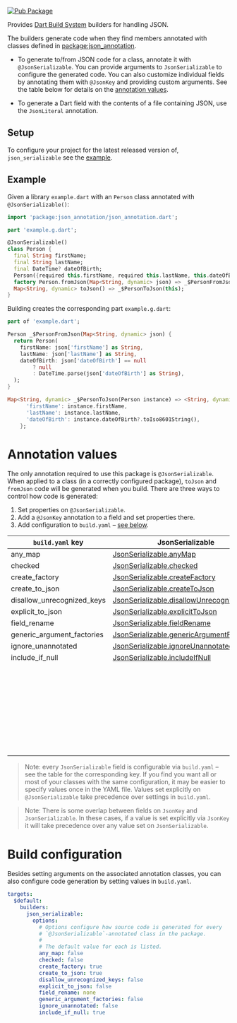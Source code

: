 [![Pub Package](https://img.shields.io/pub/v/json_serializable.svg)](https://pub.dev/packages/json_serializable)

Provides [Dart Build System] builders for handling JSON.

The builders generate code when they find members annotated with classes defined
in [package:json_annotation].

- To generate to/from JSON code for a class, annotate it with
  `@JsonSerializable`. You can provide arguments to `JsonSerializable` to
  configure the generated code. You can also customize individual fields
  by annotating them with `@JsonKey` and providing custom arguments.
  See the table below for details on the
  [annotation values](#annotation-values).

- To generate a Dart field with the contents of a file containing JSON, use the
  `JsonLiteral` annotation.

## Setup

To configure your project for the latest released version of,
`json_serializable` see the [example].

## Example

Given a library `example.dart` with an `Person` class annotated with
`@JsonSerializable()`:

```dart
import 'package:json_annotation/json_annotation.dart';

part 'example.g.dart';

@JsonSerializable()
class Person {
  final String firstName;
  final String lastName;
  final DateTime? dateOfBirth;
  Person({required this.firstName, required this.lastName, this.dateOfBirth});
  factory Person.fromJson(Map<String, dynamic> json) => _$PersonFromJson(json);
  Map<String, dynamic> toJson() => _$PersonToJson(this);
}
```

Building creates the corresponding part `example.g.dart`:

```dart
part of 'example.dart';

Person _$PersonFromJson(Map<String, dynamic> json) {
  return Person(
    firstName: json['firstName'] as String,
    lastName: json['lastName'] as String,
    dateOfBirth: json['dateOfBirth'] == null
        ? null
        : DateTime.parse(json['dateOfBirth'] as String),
  );
}

Map<String, dynamic> _$PersonToJson(Person instance) => <String, dynamic>{
      'firstName': instance.firstName,
      'lastName': instance.lastName,
      'dateOfBirth': instance.dateOfBirth?.toIso8601String(),
    };
```

# Annotation values

The only annotation required to use this package is `@JsonSerializable`. When
applied to a class (in a correctly configured package), `toJson` and `fromJson`
code will be generated when you build. There are three ways to control how code
is generated:

1. Set properties on `@JsonSerializable`.
2. Add a `@JsonKey` annotation to a field and set properties there.
3. Add configuration to `build.yaml` – [see below](#build-configuration). 

| `build.yaml` key           | JsonSerializable                            | JsonKey                     |
| -------------------------- | ------------------------------------------- | --------------------------- |
| any_map                    | [JsonSerializable.anyMap]                   |                             |
| checked                    | [JsonSerializable.checked]                  |                             |
| create_factory             | [JsonSerializable.createFactory]            |                             |
| create_to_json             | [JsonSerializable.createToJson]             |                             |
| disallow_unrecognized_keys | [JsonSerializable.disallowUnrecognizedKeys] |                             |
| explicit_to_json           | [JsonSerializable.explicitToJson]           |                             |
| field_rename               | [JsonSerializable.fieldRename]              |                             |
| generic_argument_factories | [JsonSerializable.genericArgumentFactories] |                             |
| ignore_unannotated         | [JsonSerializable.ignoreUnannotated]        |                             |
| include_if_null            | [JsonSerializable.includeIfNull]            | [JsonKey.includeIfNull]     |
|                            |                                             | [JsonKey.defaultValue]      |
|                            |                                             | [JsonKey.disallowNullValue] |
|                            |                                             | [JsonKey.fromJson]          |
|                            |                                             | [JsonKey.ignore]            |
|                            |                                             | [JsonKey.name]              |
|                            |                                             | [JsonKey.required]          |
|                            |                                             | [JsonKey.toJson]            |
|                            |                                             | [JsonKey.unknownEnumValue]  |

[JsonSerializable.anyMap]: https://pub.dev/documentation/json_annotation/latest/json_annotation/JsonSerializable/anyMap.html
[JsonSerializable.checked]: https://pub.dev/documentation/json_annotation/latest/json_annotation/JsonSerializable/checked.html
[JsonSerializable.createFactory]: https://pub.dev/documentation/json_annotation/latest/json_annotation/JsonSerializable/createFactory.html
[JsonSerializable.createToJson]: https://pub.dev/documentation/json_annotation/latest/json_annotation/JsonSerializable/createToJson.html
[JsonSerializable.disallowUnrecognizedKeys]: https://pub.dev/documentation/json_annotation/latest/json_annotation/JsonSerializable/disallowUnrecognizedKeys.html
[JsonSerializable.explicitToJson]: https://pub.dev/documentation/json_annotation/latest/json_annotation/JsonSerializable/explicitToJson.html
[JsonSerializable.fieldRename]: https://pub.dev/documentation/json_annotation/latest/json_annotation/JsonSerializable/fieldRename.html
[JsonSerializable.genericArgumentFactories]: https://pub.dev/documentation/json_annotation/latest/json_annotation/JsonSerializable/genericArgumentFactories.html
[JsonSerializable.ignoreUnannotated]: https://pub.dev/documentation/json_annotation/latest/json_annotation/JsonSerializable/ignoreUnannotated.html
[JsonSerializable.includeIfNull]: https://pub.dev/documentation/json_annotation/latest/json_annotation/JsonSerializable/includeIfNull.html
[JsonKey.includeIfNull]: https://pub.dev/documentation/json_annotation/latest/json_annotation/JsonKey/includeIfNull.html
[JsonKey.defaultValue]: https://pub.dev/documentation/json_annotation/latest/json_annotation/JsonKey/defaultValue.html
[JsonKey.disallowNullValue]: https://pub.dev/documentation/json_annotation/latest/json_annotation/JsonKey/disallowNullValue.html
[JsonKey.fromJson]: https://pub.dev/documentation/json_annotation/latest/json_annotation/JsonKey/fromJson.html
[JsonKey.ignore]: https://pub.dev/documentation/json_annotation/latest/json_annotation/JsonKey/ignore.html
[JsonKey.name]: https://pub.dev/documentation/json_annotation/latest/json_annotation/JsonKey/name.html
[JsonKey.required]: https://pub.dev/documentation/json_annotation/latest/json_annotation/JsonKey/required.html
[JsonKey.toJson]: https://pub.dev/documentation/json_annotation/latest/json_annotation/JsonKey/toJson.html
[JsonKey.unknownEnumValue]: https://pub.dev/documentation/json_annotation/latest/json_annotation/JsonKey/unknownEnumValue.html

> Note: every `JsonSerializable` field is configurable via `build.yaml` –
  see the table for the corresponding key.
  If you find you want all or most of your classes with the same configuration,
  it may be easier to specify values once in the YAML file. Values set
  explicitly on `@JsonSerializable` take precedence over settings in
  `build.yaml`.

> Note: There is some overlap between fields on `JsonKey` and
  `JsonSerializable`. In these cases, if a value is set explicitly via `JsonKey`
  it will take precedence over any value set on `JsonSerializable`.  

# Build configuration

Besides setting arguments on the associated annotation classes, you can also
configure code generation by setting values in `build.yaml`.

```yaml
targets:
  $default:
    builders:
      json_serializable:
        options:
          # Options configure how source code is generated for every
          # `@JsonSerializable`-annotated class in the package.
          #
          # The default value for each is listed.
          any_map: false
          checked: false
          create_factory: true
          create_to_json: true
          disallow_unrecognized_keys: false
          explicit_to_json: false
          field_rename: none
          generic_argument_factories: false
          ignore_unannotated: false
          include_if_null: true
```

[example]: https://github.com/google/json_serializable.dart/tree/master/example
[Dart Build System]: https://github.com/dart-lang/build
[package:json_annotation]: https://pub.dev/packages/json_annotation
